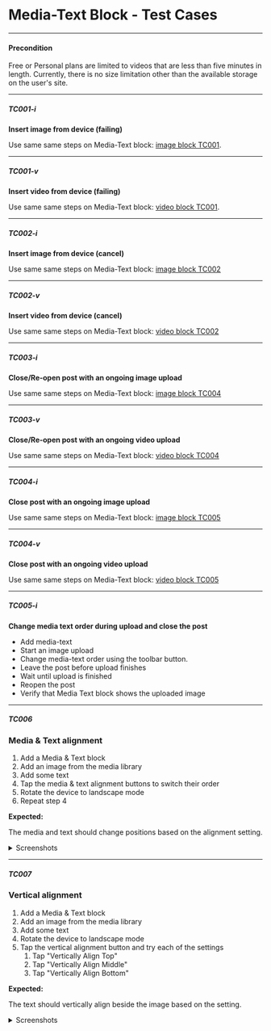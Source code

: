 
# Media-Text Block - Test Cases

--------------------------------------------------------------------------------

#### **Precondition**

Free or Personal plans are limited to videos that are less than five minutes in length. Currently, there is no size limitation other than the available storage on the user's site.

--------------------------------------------------------------------------------

##### TC001-i

**Insert image from device (failing)**

Use same same steps on Media-Text block: [image block TC001](https://github.com/wordpress-mobile/test-cases/blob/master/test-cases/gutenberg/image.md#tc001).

--------------------------------------------------------------------------------

##### TC001-v

**Insert video from device (failing)**

Use same same steps on Media-Text block: [video block TC001](https://github.com/wordpress-mobile/test-cases/blob/master/test-cases/gutenberg/video.md#tc001).

--------------------------------------------------------------------------------

##### TC002-i

**Insert image from device (cancel)**

Use same same steps on Media-Text block: [image block TC002](https://github.com/wordpress-mobile/test-cases/blob/master/test-cases/gutenberg/image.md#tc002) 

--------------------------------------------------------------------------------

##### TC002-v

**Insert video from device (cancel)**

Use same same steps on Media-Text block: [video block TC002](https://github.com/wordpress-mobile/test-cases/blob/master/test-cases/gutenberg/video.md#tc002) 

--------------------------------------------------------------------------------

##### TC003-i

**Close/Re-open post with an ongoing image upload**

Use same same steps on Media-Text block: [image block TC004](https://github.com/wordpress-mobile/test-cases/blob/master/test-cases/gutenberg/image.md#tc004)

--------------------------------------------------------------------------------

##### TC003-v

**Close/Re-open post with an ongoing video upload**

Use same same steps on Media-Text block: [video block TC004](https://github.com/wordpress-mobile/test-cases/blob/master/test-cases/gutenberg/video.md#tc004)

--------------------------------------------------------------------------------

##### TC004-i

**Close post with an ongoing image upload**

Use same same steps on Media-Text block: [image block TC005](https://github.com/wordpress-mobile/test-cases/blob/master/test-cases/gutenberg/image.md#tc005) 

--------------------------------------------------------------------------------

##### TC004-v

**Close post with an ongoing video upload**

Use same same steps on Media-Text block: [video block TC005](https://github.com/wordpress-mobile/test-cases/blob/master/test-cases/gutenberg/video.md#tc005)

--------------------------------------------------------------------------------

##### TC005-i

**Change media text order during upload and close the post**

- Add media-text
- Start an image upload
- Change media-text order using the toolbar button.
- Leave the post before upload finishes
- Wait until upload is finished
- Reopen the post
- Verify that Media Text block shows the uploaded image

--------------------------------------------------------------------------------

##### TC006

### Media & Text alignment

1. Add a Media & Text block
2. Add an image from the media library
3. Add some text
4. Tap the media & text alignment buttons to switch their order
5. Rotate the device to landscape mode
6. Repeat step 4

**Expected:**

The media and text should change positions based on the alignment setting.

<details>
<summary>Screenshots</summary>

Setting | Portrait | Landscape
-|-|-
Media first | ![Media first portrait](../resources/media-text-media-first-portrait.png) | ![Media first landscape](../resources/media-text-media-first-landscape.png)
Text first | ![Text first portrait](../resources/media-text-text-first-portrait.png) | ![Text first landscape](../resources/media-text-text-first-landscape.png)

</details>

--------------------------------------------------------------------------------

##### TC007

### Vertical alignment

1. Add a Media & Text block
2. Add an image from the media library
3. Add some text
4. Rotate the device to landscape mode
5. Tap the vertical alignment button and try each of the settings
   1. Tap "Vertically Align Top"
   2. Tap "Vertically Align Middle"
   3. Tap "Vertically Align Bottom"

**Expected:**

The text should vertically align beside the image based on the setting.

<details>
<summary>Screenshots</summary>

Setting | Screenshot
-|-
Vertically Align Top| ![Vertically align top](../resources/media-text-vertical-alignment-top.png)
Vertically Align Middle| ![Vertically align top](../resources/media-text-vertical-alignment-middle.png)
Vertically Align Bottom| ![Vertically align top](../resources/media-text-vertical-alignment-bottom.png)

</details>
